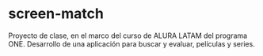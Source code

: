 # screen-match
Proyecto de clase, en el marco del curso de ALURA LATAM del programa ONE. Desarrollo de una aplicación para buscar y evaluar, películas y series. 
